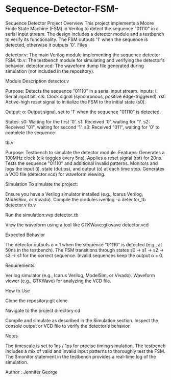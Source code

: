 # Sequence-Detector-FSM-

Sequence Detector Project
Overview
This project implements a Moore Finite State Machine (FSM) in Verilog to detect the sequence "01110" in a serial input stream. The design includes a detector module and a testbench to verify its functionality. The FSM outputs '1' when the sequence is detected, otherwise it outputs '0'.
Files

detector.v: The main Verilog module implementing the sequence detector FSM.
tb.v: The testbench module for simulating and verifying the detector's behavior.
detector.vcd: The waveform dump file generated during simulation (not included in the repository).

Module Description
detector.v

Purpose: Detects the sequence "01110" in a serial input stream.
Inputs:
i: Serial input bit.
clk: Clock signal (synchronous, positive edge-triggered).
rst: Active-high reset signal to initialize the FSM to the initial state (s0).


Output:
o: Output signal, set to '1' when the sequence "01110" is detected.


States:
s0: Waiting for the first '0'.
s1: Received '0', waiting for '1'.
s2: Received "01", waiting for second '1'.
s3: Received "011", waiting for '0' to complete the sequence.



tb.v

Purpose: Testbench to simulate the detector module.
Features:
Generates a 100MHz clock (clk toggles every 5ns).
Applies a reset signal (rst) for 20ns.
Tests the sequence "01110" and additional invalid patterns.
Monitors and logs the input (i), state (dut.ps), and output (o) at each time step.
Generates a VCD file (detector.vcd) for waveform viewing.



Simulation
To simulate the project:

Ensure you have a Verilog simulator installed (e.g., Icarus Verilog, ModelSim, or Vivado).
Compile the modules:iverilog -o detector_tb detector.v tb.v


Run the simulation:vvp detector_tb


View the waveform using a tool like GTKWave:gtkwave detector.vcd



Expected Behavior

The detector outputs o = 1 when the sequence "01110" is detected (e.g., at 50ns in the testbench).
The FSM transitions through states s0 → s1 → s2 → s3 → s1 for the correct sequence.
Invalid sequences keep the output o = 0.

Requirements

Verilog simulator (e.g., Icarus Verilog, ModelSim, or Vivado).
Waveform viewer (e.g., GTKWave) for analyzing the VCD file.

How to Use

Clone the repository:git clone <repository-url>


Navigate to the project directory:cd <project-directory>


Compile and simulate as described in the Simulation section.
Inspect the console output or VCD file to verify the detector's behavior.

Notes

The timescale is set to 1ns / 1ps for precise timing simulation.
The testbench includes a mix of valid and invalid input patterns to thoroughly test the FSM.
The $monitor statement in the testbench provides a real-time log of the simulation.

Author : Jennifer George

